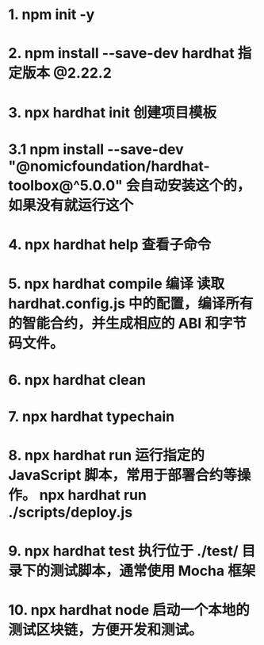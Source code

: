 # 1. npm init -y        
# 2. npm install --save-dev hardhat         指定版本 @2.22.2
# 3. npx hardhat init                       创建项目模板
# 3.1 npm install --save-dev "@nomicfoundation/hardhat-toolbox@^5.0.0"          会自动安装这个的，如果没有就运行这个
# 4. npx hardhat help                       查看子命令
# 5. npx hardhat compile                    编译    读取 hardhat.config.js 中的配置，编译所有的智能合约，并生成相应的 ABI 和字节码文件。
# 6. npx hardhat clean
# 7. npx hardhat typechain
# 8. npx hardhat run                        运行指定的 JavaScript 脚本，常用于部署合约等操作。     npx hardhat run ./scripts/deploy.js
# 9. npx hardhat test                       执行位于 ./test/ 目录下的测试脚本，通常使用 Mocha 框架
# 10. npx hardhat node                      启动一个本地的测试区块链，方便开发和测试。